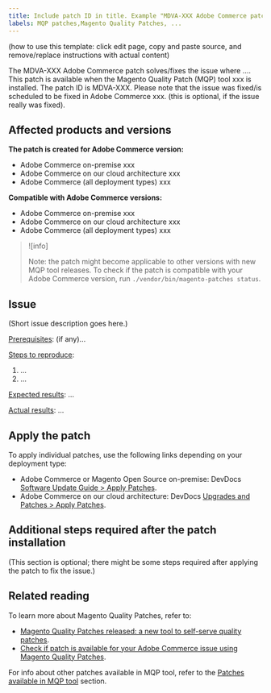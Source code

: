 ```yaml
---
title: Include patch ID in title. Example "MDVA-XXX Adobe Commerce patch: storefront is broken" or "MDVA-XXX: storefront is broken", if the title is long.
labels: MQP patches,Magento Quality Patches, ...
---
```


(how to use this template: click edit page, copy and paste source, and remove/replace instructions with actual content)

The MDVA-XXX Adobe Commerce patch solves/fixes the issue where .... This patch is available when the Magento Quality Patch (MQP) tool xxx is installed. The patch ID is MDVA-XXX. Please note that the issue was fixed/is scheduled to be fixed in Adobe Commerce xxx. (this is optional, if the issue really was fixed).

## Affected products and versions

**The patch is created for Adobe Commerce version:**
* Adobe Commerce on-premise xxx
* Adobe Commerce on our cloud architecture xxx
* Adobe Commerce (all deployment types) xxx

**Compatible with Adobe Commerce versions:**
* Adobe Commerce on-premise xxx
* Adobe Commerce on our cloud architecture xxx
* Adobe Commerce (all deployment types) xxx

>![info]
>
>Note: the patch might become applicable to other versions with new MQP tool releases. To check if the patch is compatible with your Adobe Commerce version, run `./vendor/bin/magento-patches status`.

## Issue

(Short issue description goes here.)

<ins>Prerequisites</ins>:
(if any)...

<ins>Steps to reproduce</ins>:

1. ...
1. ...

<ins>Expected results</ins>:
...

<ins>Actual results</ins>:
...

## Apply the patch

To apply individual patches, use the following links depending on your deployment type:	 

* Adobe Commerce or Magento Open Source on-premise: DevDocs [Software Update Guide > Apply Patches](https://devdocs.magento.com/guides/v2.4/comp-mgr/patching/mqp.html).
* Adobe Commerce on our cloud architecture: DevDocs [Upgrades and Patches > Apply Patches](https://devdocs.magento.com/cloud/project/project-patch.html).

## Additional steps required after the patch installation

(This section is optional; there might be some steps required after applying the patch to fix the issue.) 

## Related reading

To learn more about Magento Quality Patches, refer to:

* [Magento Quality Patches released: a new tool to self-serve quality patches](https://support.magento.com/hc/en-us/articles/360047139492).
* [Check if patch is available for your Adobe Commerce issue using Magento Quality Patches](https://support.magento.com/hc/en-us/articles/360047125252).

For info about other patches available in MQP tool, refer to the [Patches available in MQP tool](https://support.magento.com/hc/en-us/sections/360010506631-Patches-available-in-MQP-tool-) section.
